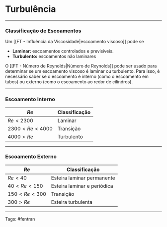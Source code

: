 # Turbulência

---

### Classificação de Escoamentos

Um [[FT - Influência da Viscosidade|escoamento viscoso]] pode se

- **Laminar:** escoamentos controlados e previsíveis.
- **Turbulento:** escoamentos não laminares

O [[FT - Número de Reynolds|Número de Reynolds]] pode ser usado para determinar se um escoamento viscoso é laminar ou turbulento. Para isso, é necessário saber se o escoamento é interno (como o escoamento em tubos) ou externo (como o escoamento ao redor de cilindros).

---

### Escoamento Interno

$Re$ | Classificação
---- | --------------
$Re < 2300$ | Laminar
$2300 < Re < 4000$ | Transição
$4000 > Re$ | Turbulento


---

### Escoamento Externo

$Re$ | Classificação
---- | --------------
$Re < 40$ | Esteira laminar permanente
$40 < Re < 150$ | Esteira laminar e periódica
$150 < Re < 300$ | Transição
$300 > Re$ | Esteira turbulenta



---

Tags: #fentran 